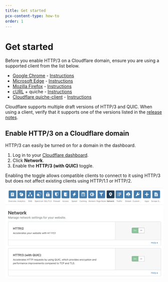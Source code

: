 ```yaml
---
title: Get started
pcx-content-type: how-to
order: 1
---
```


# Get started

Before you enable HTTP/3 on a Cloudflare domain, ensure you are using a supported client from the list below.

- [Google Chrome](https://www.google.com/chrome/canary/) - [Instructions](/tutorials/chrome)
- [Microsoft Edge](https://www.microsoftedgeinsider.com/en-us/) - [Instructions](/tutorials/edge)
- [Mozilla Firefox](https://www.mozilla.org/firefox/channel/desktop/#nightly) - [Instructions](/tutorials/firefox)
- [cURL](https://curl.haxx.se) + quiche - [Instructions](/tutorials/curl-brew)
- [Cloudflare quiche-client](https://github.com/cloudflare/quiche) - [Instructions](/tutorials/quiche-http3-client)

<Aside type="note" header="Note">

Cloudflare supports multiple draft versions of HTTP/3 and QUIC. When using a client, verify that it supports one of the versions listed in the [release notes](/release-notes).

</Aside>

## Enable HTTP/3 on a Cloudflare domain

HTTP/3 can easily be turned on for a domain in the dashboard.

1. Log in to your [Cloudflare dashboard](https://dash.cloudflare.com/).
1. Click **Network**.
1. Enable the **HTTP/3 (with QUIC)** toggle.

Enabling the toggle allows compatible clients to connect to it using HTTP/3 but does not affect existing clients using HTTP/1.1 or HTTP/2.

![Enable HTTP/3 on the dashboard](../images/enable-dashboard.png)
